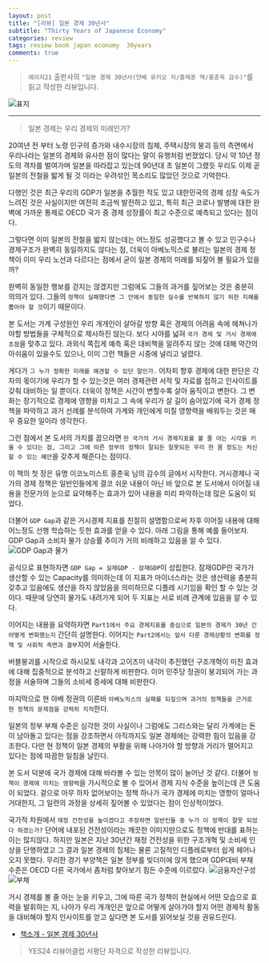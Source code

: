 ```yaml
---  
layout: post  
title: "[리뷰] 일본 경제 30년사"  
subtitle: "Thirty Years of Japanese Economy"  
categories: review  
tags: review book japan economy  30years
comments: true  
---  
```

  
> `에이지21` 출판사의 `"일본 경제 30년사(얀베 유키오 저/홍채훈 역/홍춘욱 감수)"`를 읽고 작성한 리뷰입니다.  

![표지](https://theorydb.github.io/assets/img/review/2020-05-16-review-book-japan-economy-30years-1.png)  

---

> 일본 경제는 우리 경제의 미래인가? 

20여년 전 부터 노령 인구의 증가와 내수시장의 침체, 주택시장의 붕괴 등의 측면에서 우리나라는 일본의 경제와 유사한 점이 많다는 말이 유행처럼 번졌었다. 당시 약 10년 정도의 격차를 벌여가며 일본을 따라잡고 있는데 90년대 초 일본이 그랬듯 우리도 이제 곧 일본의 전철을 밟게 될 것 이라는 우려섞인 목소리도 많았던 것으로 기억한다.

다행인 것은 최근 우리의 GDP가 일본을 추월한 적도 있고 대한민국의 경제 성장 속도가 느려진 것은 사실이지만 여전히 조금씩 발전하고 있고, 특히 최근 코로나 발병에 대한 완벽에 가까운 통제로 OECD 국가 중 경제 성장률이 최고 수준으로 예측되고 있다는 점이다.

그렇다면 이미 일본의 전철을 밟지 않는데는 어느정도 성공했다고 볼 수 있고 인구수나 경제구조가 완벽히 동일하지도 않다는 점, 더욱이 아베노믹스로 불리는 일본의 경제 정책이 이미 우리 노선과 다르다는 점에서 굳이 일본 경제의 미래를 되짚어 볼 필요가 있을까? 

완벽히 동일한 행보를 걷지는 않겠지만 그럼에도 그들의 과거를 짚어보는 것은 충분히 의의가 있다. 그들의 `정책이 실패했다면 그 안에서 동일한 실수를 반복하지 않기 위한 지혜를 뽑아야 할 것`이기 때문이다. 

본 도서는 가계 구성원인 우리 개개인이 살아갈 방향 혹은 경제의 어려움 속에 헤쳐나가야할 방법들을 구체적으로 제시하진 않는다. 보다 시야를 넓혀 `국가 경제 및 거시 경제에 초점`을 맞추고 있다. 과외식 쪽집게 예측 혹은 대비책을 알려주지 않는 것에 대해 약간의 아쉬움이 있을수도 있으나, 이미 그런 책들은 시중에 널리고 널렸다. 

게다가 `그 누가 정확한 미래를 예견할 수 있단 말인가.` 어차피 향후 경제에 대한 판단은 각자의 몫이기에 우리가 할 수 있는것은 여러 경제관련 서적 및 자료를 접하고 인사이트를 갖춰 대비하는 일 뿐이다. 더욱이 정책은 시간이 변할수록 살아 움직이고 변한다. 그 변화는 장기적으로 경제에 영향을 미치고 그 속에 우리가 살 길이 숨어있기에 국가 경제 정책을 파악하고 과거 선례를 분석하여 가계와 개인에게 미칠 영향력을 배워두는 것은 매우 중요한 일이라 생각한다. 

그런 점에서 본 도서의 가치를 꼽으라면 `한 국가의 거시 경제지표를 볼 줄 아는 시각을 키울 수 있다는 점, 그리고 그에 따른 정부의 정책이 잘되든 잘못되든 우리 한 몸 정도는 처신할 수 있는 혜안`을 갖추게 해준다는 점이다. 

이 책의 첫 장은 유명 이코노미스트 홍춘욱 님의 감수의 글에서 시작한다. 거시경제나 국가의 경제 정책은 일반인들에게 결코 쉬운 내용이 아닌 바 앞으로 본 도서에서 이어질 내용을 전문가의 눈으로 요약해주는 효과가 있어 내용을 미리 파악하는데 많은 도움이 되었다. 

더불어 `GDP Gap`과 같은 거시경제 지표를 친절히 설명함으로써 차후 이어질 내용에 대해 어느정도 선행 학습하는 듯한 효과를 얻을 수 있다. 아래 그림을 통해 예를 들어보자. GDP Gap과 소비자 물가 상승률 추이가 거의 비례하고 있음을 알 수 있다. 
![GDP Gap과 물가](https://theorydb.github.io/assets/img/review/2020-05-16-review-book-japan-economy-30years-2.png)  

공식으로 표현하자면 `GDP Gap = 실제GDP - 잠재GDP`이 성립한다. 잠재GDP란 국가가 생산할 수 있는 Capacity를 의미하는데 이 지표가 마이너스라는 것은 생산력을 충분히 갖추고 있음에도 생산을 하지 않았음을 의미하므로 디플레 시기임을 확인 할 수 있는 것이다. 때문에 당연히 물가도 내려가게 되어 두 지표는 서로 비례 관계에 있음을 알 수 있다.

이어지는 내용을 요약하자면 `Part1에서 주요 경제지표를 중심으로 일본의 경제가 30년 간 어떻게 변화했는지` 간단히 설명한다. 이어지는 `Part2에서는 앞서 다룬 경제상황의 변화를 정책 및 사회적 측면과 결부`지어 서술한다. 

버블붕괴를 시작으로 하시모토 내각과 고이즈미 내각이 추진했던 구조개혁이 미친 효과에 대해 집중적으로 분석하고 신랄하게 비판한다. 이어 민주당 정권이 붕괴되어 가는 과정을 서술하며 그들의 소비세 증세에 대해 비판한다. 

마지막으로 현 아베 정권의 이른바 `아베노믹스의 실패를 되짚으며 과거의 정책들을 근거로 현 정책의 문제점을 강력히 지적`한다. 

일본의 정부 부채 수준은 심각한 것이 사실이나 그럼에도 그리스와는 달리 가계에는 돈이 남아돌고 있다는 점을 강조하면서 아직까지도 일본 경제에는 강력한 힘이 있음을 강조한다. 다만 현 정책이 일본 경제의 부활을 위해 나아가야 할 방향과 거리가 멀어지고 있다는 점에 따끔한 일침을 날린다.

본 도서 덕분에 국가 경제에 대해 바라볼 수 있는 안목이 많이 늘어난 것 같다. 더불어 `정책이 경제에 미치는 영향력`을 가시적으로 볼 수 있어서 경제 지식 수준을 높이는데 큰 도움이 되었다. 겉으로 아무 하자 없어보이는 정책 하나가 국가 경제에 미치는 영향이 얼마나 거대한지, 그 일련의 과정을 상세히 짚어볼 수 있었다는 점이 인상적이었다. 

국가적 차원에서 `재정 건전성을 높이겠다고 주장하면 일반인들 중 누가 이 정책이 잘못 되었다 하겠는가?` 단어에 내포된 건전성이라는 깨끗한 이미지만으로도 정책에 반대를 표하는 이는 많지않다. 하지만 일본은 지난 30년간 재정 건전성을 위한 구조개혁 및 소비세 인상을 단행하였고 그 결과 일본 경제의 침체는 물론 고질적인 디플레로부터 쉽게 헤어나오지 못했다. 무리한 경기 부양책은 일본 정부를 빚더미에 앉게 했으며 GDP대비 부채 수준은 OECD 다른 국가에서 좀처럼 찾아보기 힘든 수준에 이르렀다. 
![금융자산구성](https://theorydb.github.io/assets/img/review/2020-05-16-review-book-japan-economy-30years-3.png)  
![부채](https://theorydb.github.io/assets/img/review/2020-05-16-review-book-japan-economy-30years-4.png)  


거시 경제를 볼 줄 아는 눈을 키우고, 그에 따른 국가 정책이 현실에서 어떤 모습으로 효력을 발휘하는 지, 나아가 우리 개개인은 앞으로 어떻게 살아가야 할지 어떤 경제적 활동을 대비해야 할지 인사이트를 얻고 싶다면 본 도서를 읽어보실 것을 권유드린다. 

* [책소개 - 일본 경제 30년사](http://www.yes24.com/Product/Goods/90179877?scode=032&OzSrank=1)


> YES24 리뷰어클럽 서평단 자격으로 작성한 리뷰입니다.



